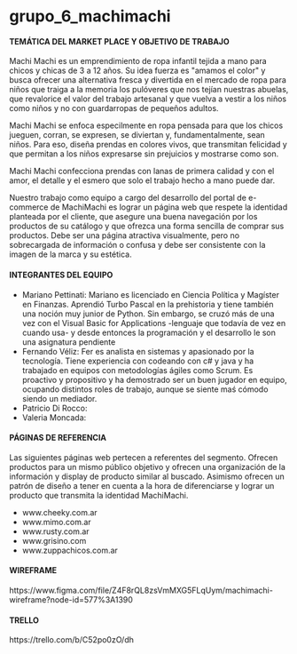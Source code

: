 
# grupo_6_machimachi

<h4>TEMÁTICA DEL MARKET PLACE Y OBJETIVO DE TRABAJO</h4>

<p>    Machi Machi es un emprendimiento de ropa infantil tejida a mano para chicos y chicas de 3 a 12 años. Su idea fuerza es "amamos el color" y busca ofrecer una alternativa fresca y divertida en el mercado de ropa para niños que traiga a la memoria los pulóveres que nos tejían nuestras abuelas, que revalorice el valor del trabajo artesanal y que vuelva a vestir a los niños como niños y no con guardarropas de pequeños adultos.
<p>    Machi Machi se enfoca especilmente en ropa pensada para que los chicos jueguen, corran, se expresen, se diviertan y, fundamentalmente, sean niños. Para eso, diseña prendas en colores vivos, que transmitan felicidad y que permitan a los niños expresarse sin prejuicios y mostrarse como son. 
<p>    Machi Machi confecciona prendas con lanas de primera calidad y con el amor, el detalle y el esmero que solo el trabajo hecho a mano puede dar. </p>

<p>    Nuestro trabajo como equipo a cargo del desarrollo del portal de e-commerce de MachiMachi es lograr un página web que respete la identidad planteada por el cliente, que asegure una buena navegación por los productos de su catálogo y que ofrezca una forma sencilla de comprar sus productos. Debe ser una página atractiva visualmente, pero no sobrecargada de información o confusa y debe ser consistente con la imagen de la marca y su estética.</p>


<h4>INTEGRANTES DEL EQUIPO</h4>

<ul>
    <li>Mariano Pettinati: Mariano es licenciado en Ciencia Política y Magíster en Finanzas. Aprendió Turbo Pascal en la prehistoria y tiene también una noción muy junior de Python. Sin embargo, se cruzó más de una vez con el Visual Basic for Applications -lenguaje que todavía de vez en cuando usa- y desde entonces la programación y el desarrollo le son una asignatura pendiente
    <li>Fernando Véliz: Fer es analista en sistemas y apasionado por la tecnología. Tiene experiencia con codeando con c# y java y ha trabajado en equipos con metodologías ágiles como Scrum. Es proactivo y propositivo y ha demostrado ser un buen jugador en equipo, ocupando distintos roles de trabajo, aunque se siente maś cómodo siendo un mediador.  
    <li>Patricio Di Rocco:
    <li>Valeria Moncada:
 </ul>

<h4>PÁGINAS DE REFERENCIA</h4>
    Las siguientes páginas web pertecen a referentes del segmento. Ofrecen productos para un mismo público objetivo y ofrecen una organización de la información y display de producto similar al buscado. Asimismo ofrecen un patrón de diseño a tener en cuenta a la hora de diferenciarse y lograr un producto que transmita la identidad MachiMachi. 

<ul>
   <li> www.cheeky.com.ar
   <li> www.mimo.com.ar
   <li> www.rusty.com.ar
   <li> www.grisino.com
   <li> www.zuppachicos.com.ar
</ul>

<h4>WIREFRAME</h4>
    https://www.figma.com/file/Z4F8rQL8zsVmMXG5FLqUym/machimachi-wireframe?node-id=577%3A1390


<h4>TRELLO</h4>
    https://trello.com/b/C52po0zO/dh
